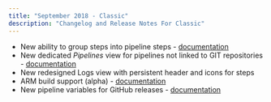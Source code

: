 ```yaml
---
title: "September 2018 - Classic"
description: "Changelog and Release Notes For Classic"
---
```


- New ability to group steps into pipeline steps - [documentation]({{site.baseurl}}/docs/pipelines/stages/)
- New dedicated *Pipelines* view for pipelines not linked to GIT repositories - [documentation]({{site.baseurl}}/docs/pipelines/pipelines/#pipeline-creation-modes)
- New redesigned Logs view with persistent header and icons for steps
- ARM build support (alpha) - [documentation]({{site.baseurl}}/docs/incubation/arm-support/)
- New pipeline variables for GitHub releases - [documentation]({{site.baseurl}}/docs/pipelines/variables/#github-release-variables)
